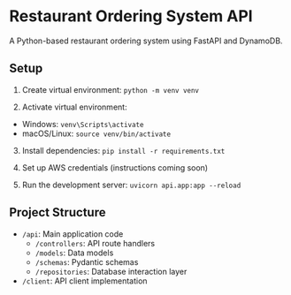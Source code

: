 # Restaurant Ordering System API

A Python-based restaurant ordering system using FastAPI and DynamoDB.

## Setup

1. Create virtual environment:
```python -m venv venv```

2. Activate virtual environment:
- Windows: ```venv\Scripts\activate```
- macOS/Linux: ```source venv/bin/activate```

3. Install dependencies:
```pip install -r requirements.txt```

4. Set up AWS credentials (instructions coming soon)

5. Run the development server:
```uvicorn api.app:app --reload```

## Project Structure

- `/api`: Main application code
  - `/controllers`: API route handlers
  - `/models`: Data models
  - `/schemas`: Pydantic schemas
  - `/repositories`: Database interaction layer
- `/client`: API client implementation